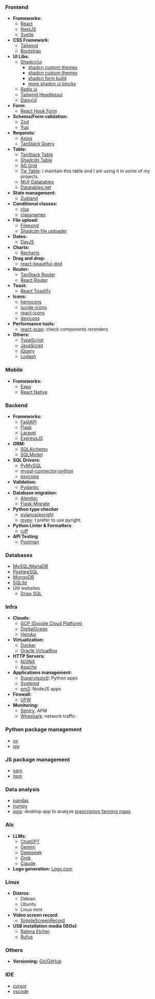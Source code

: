 ### Frontend

- **Frameworks:** 
  - [React](https://github.com/facebook/react)
  - [NextJS](https://nextjs.org/)
  - [Svelte](https://github.com/sveltejs/svelte)  
- **CSS Framework:**
  - [Tailwind](https://github.com/tailwindlabs/tailwindcss)
  - [Bootstrap](https://github.com/twbs/bootstrap)
- **UI Libs:**
  - [Shadcn/ui](https://github.com/shadcn/ui)
    - [shadcn custom themes](https://ui.jln.dev/)
    - [shadcn custom themes](https://zippystarter.com/tools/shadcn-ui-theme-generator)
    - [shadcn form build](https://www.shadcn-form.com/)
    - [more shadcn ui blocks](https://www.shadcnui-blocks.com/components/pagination)
  - [Radix ui](https://github.com/radix-ui/primitives)
  - [Tailwind Headlessui](https://github.com/tailwindlabs/headlessui)
  - [DaisyUI](https://daisyui.com/)
- **Form:**
  - [React Hook Form](https://github.com/react-hook-form/react-hook-form)  
- **Schema/Form validation:** 
  - [Zod](https://github.com/colinhacks/zod)
  - [Yup](https://github.com/jquense/yup)  
- **Requests:**
  - [Axios](https://github.com/axios/axios)
  - [TanStack Query](https://github.com/TanStack/query)  
- **Table:**
  - [TanStack Table](https://github.com/TanStack/table)
  - [Shadcdn Table](https://github.com/sadmann7/shadcn-table)
  - [AG Grid](https://github.com/ag-grid/ag-grid)
  - [Tw Table](https://github.com/vittxr/tw-table): I maintain this table and I am using it in some of my projects.
  - [MUI-Datatables](https://github.com/gregnb/mui-datatables)
  - [Datatables.net](https://github.com/DataTables/DataTables)  
- **State management:**
  - [Zustand](https://github.com/pmndrs/zustand)  
- **Conditional classes:** 
  - [clsx](https://github.com/lukeed/clsx)
  - [classnames](https://github.com/JedWatson/classnames)  
- **File upload:**
  - [Filepond](https://github.com/pqina/filepond)
  - [Shadcdn file uploader](https://github.com/sadmann7/file-uploader)
- **Dates:**
  - [DayJS](https://github.com/iamkun/dayjs)  
- **Charts:** 
  - [Recharts](https://github.com/recharts/recharts)  
- **Drag and drop:**
  - [react-beautiful-dnd](https://github.com/atlassian/react-beautiful-dnd)  
- **Router:**
  - [TanStack Router](https://github.com/TanStack/router)
  - [React Router](https://github.com/remix-run/react-router)  
- **Toast:**
  - [React Toastify](https://github.com/fkhadra/react-toastify)
- **Icons:**
  - [heroicons](https://github.com/tailwindlabs/heroicons)
  - [lucide-icons](https://github.com/lucide-icons/lucide)
  - [react-icons](https://github.com/react-icons/react-icons)
  - [devicons](https://devicon.dev/)
- **Performance tools:**
  - [react-scan](https://github.com/aidenybai/react-scan): check components rerenders 
- **Others:** 
  - [TypeScript](https://github.com/microsoft/TypeScript)
  - [JavaScript](https://github.com/tc39)
  - [jQuery](https://github.com/jquery/jquery)
  - [Lodash](https://github.com/lodash/lodash)  

### Mobile

- **Frameworks:**
  - [Expo](https://github.com/expo/expo)
  - [React Native](https://github.com/facebook/react-native)  

### Backend

- **Frameworks:**
  - [FastAPI](https://github.com/tiangolo/fastapi)
  - [Flask](https://github.com/pallets/flask)
  - [Laravel](https://github.com/laravel/laravel)
  - [ExpressJS](https://github.com/expressjs/express)
- **ORM:**
  - [SQLAlchemy](https://github.com/sqlalchemy/sqlalchemy)
  - [SQLModel](https://github.com/tiangolo/sqlmodel)
- **SQL Drivers:**
  - [PyMySQL](https://github.com/PyMySQL/PyMySQL)
  - [mysql-connector-python](https://github.com/mysql/mysql-connector-python)
  - [psycopg](https://github.com/psycopg/psycopg)
- **Validation:**
  - [Pydantic](https://github.com/pydantic/pydantic)  
- **Database migration:**
  - [Alembic](https://github.com/sqlalchemy/alembic)
  - [Flask-Migrate](https://github.com/miguelgrinberg/Flask-Migrate)
- **Python type checker**
  - [pylance/pyright](https://github.com/microsoft/pylance-release)
  - [mypy](https://github.com/python/mypy): I prefer to use pyright.
- **Python Linter & Formatters**
  - [ruff](https://docs.astral.sh/ruff/)
- **API Testing**
  - [Postman](https://www.postman.com/)

### Databases

- [MySQL/MariaDB](https://github.com/mysql/mysql-server)  
- [PostgreSQL](https://github.com/postgres/postgres)  
- [MongoDB](https://github.com/mongodb/mongo)  
- [SQLite](https://sqlite.org/index.html)
- Util websites
  - [Draw SQL](https://drawsql.app/)

### Infra

- **Clouds:** 
  - [GCP (Google Cloud Platform)](https://cloud.google.com/)
  - [DigitalOcean](https://github.com/digitalocean)
  - [Heroku](https://github.com/heroku)  
- **Virtualization:**
  - [Docker](https://github.com/docker/docker-ce)
  - [Oracle VirtualBox](https://www.virtualbox.org/)  
- **HTTP Servers:**
  - [NGINX](https://github.com/nginx/nginx)
  - [Apache](https://github.com/apache/httpd)  
- **Applications management:**
  - [Supervisorctl](http://supervisord.org/): Python apps
  - [Systemd](https://systemd.io/)
  - [pm2](https://github.com/Unitech/pm2): NodeJS apps
- **Firewall:**
  - [UFW](https://help.ubuntu.com/community/UFW)  
- **Monitoring:**
  - [Sentry](https://github.com/getsentry/sentry): APM 
  - [Wireshark](https://www.wireshark.org/): network traffic 

### **Python package management**
  - [uv](https://github.com/astral-sh/uv)
  - [pip]()
  
### **JS package management**
  - [yarn]()
  - [npm]()  

### **Data analysis**
  - [pandas](https://github.com/pandas-dev/pandas)
  - [numpy](https://github.com/numpy/numpy)
  - [qgis](https://www.qgis.org/): desktop app to analyze [prescription farming maps](https://www.automaticfarmsolution.com/post/how-prescription-maps-revolutionize-farming). 


### AIs

- **LLMs:**
  - [ChatGPT](https://github.com/openai)
  - [Gemini](https://www.google.com/search?q=gemini+ai)
  - [Deepseek](https://chat.deepseek.com/)
  - [Grok](https://grok.com/)
  - [Claude](https://claude.ai/)
- **Logo generation:** [Logo.com](https://logo.com/)  

### Linux

- **Distros**:
  - Debian
  - Ubuntu
  - Linux mint
- **Video screen record**:
  - [SimpleScreenRecord](https://www.maartenbaert.be/simplescreenrecorder/)
- **USB installation media (ISOs)**:
  - [Balena Etcher](https://etcher.balena.io/#download-etcher)
  - [Rufus](https://github.com/pbatard/rufus)
    
### Others

- **Versioning:** [Git/GitHub](https://github.com/git/git)  

### IDE

- [cursor](https://www.cursor.com/)
- [vscode](https://code.visualstudio.com/)
